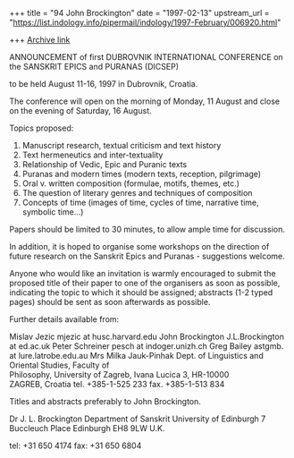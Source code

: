 +++
title = "94 John Brockington"
date = "1997-02-13"
upstream_url = "https://list.indology.info/pipermail/indology/1997-February/006920.html"

+++
[Archive link](https://list.indology.info/pipermail/indology/1997-February/006920.html)



ANNOUNCEMENT
of first DUBROVNIK INTERNATIONAL CONFERENCE on the SANSKRIT EPICS and PURANAS (DICSEP)

to be held August 11-16, 1997
in Dubrovnik, Croatia.

The conference will open on the morning of Monday, 11 August  and close on the evening 
of Saturday, 16 August.

Topics proposed:

1.   Manuscript research, textual criticism and text history
2.   Text hermeneutics and inter-textuality
3.   Relationship of Vedic, Epic and Puranic texts
4.   Puranas and modern times (modern texts, reception, pilgrimage)
5.   Oral v. written composition (formulae, motifs, themes, etc.)
6.   The question of literary genres and techniques of composition
7.   Concepts of time (images of time, cycles of time, narrative time, symbolic
     time...)

Papers should be limited to 30 minutes, to allow ample time for discussion.

In addition, it is hoped to organise some workshops on the direction of future research 
on the Sanskrit Epics and Puranas - suggestions welcome.

Anyone who would like an invitation is warmly encouraged to submit the proposed title 
of their paper to one of the organisers as soon as possible, indicating the topic to 
which it should be assigned; abstracts (1-2 typed pages) should be sent as soon 
afterwards as possible.

Further details available from:

Mislav Jezic           mjezic at husc.harvard.edu
John Brockington       J.L.Brockington at ed.ac.uk
Peter Schreiner        pesch at indoger.unizh.ch
Greg Bailey            astgmb. at lure.latrobe.edu.au
Mrs Milka Jauk-Pinhak  Dept. of Linguistics and Oriental Studies, Faculty of     
                       Philosophy, University of Zagreb, Ivana Lucica 3, HR-10000             
                       ZAGREB, Croatia
                       tel. +385-1-525 233
                       fax. +385-1-513 834

Titles and abstracts preferably to John Brockington.

Dr J. L. Brockington
Department of Sanskrit
University of Edinburgh
7 Buccleuch Place
Edinburgh   EH8 9LW     U.K.

tel: +31 650 4174
fax: +31 650 6804




